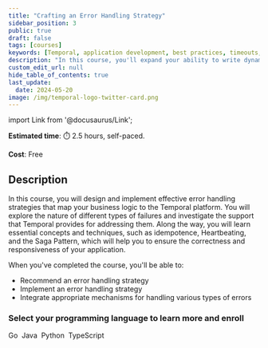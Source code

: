 ```yaml
---
title: "Crafting an Error Handling Strategy"
sidebar_position: 3
public: true
draft: false
tags: [courses]
keywords: [Temporal, application development, best practices, timeouts, retry policies, saga pattern, cancellations, search attributes]
description: "In this course, you'll expand your ability to write dynamic Workflows by learning how to interact with them and enabling them to respond to external stimuli."
custom_edit_url: null
hide_table_of_contents: true
last_update:
  date: 2024-05-20
image: /img/temporal-logo-twitter-card.png
---
```


import Link from '@docusaurus/Link';

**Estimated time**: ⏱️ 2.5 hours, self-paced.

**Cost**: Free

## Description

In this course, you will design and implement effective error handling strategies that map your business logic to the Temporal platform. You will explore the nature of different types of failures and investigate the support that Temporal provides for addressing them. Along the way, you will learn essential concepts and techniques, such as idempotence, Heartbeating, and the Saga Pattern, which will help you to ensure the correctness and responsiveness of your application.

When you've completed the course, you'll be able to:
- Recommend an error handling strategy
- Implement an error handling strategy
- Integrate appropriate mechanisms for handling various types of errors

### Select your programming language to learn more and enroll

<Link className="button button--primary" to="go">Go</Link>&nbsp;
<Link className="button button--primary" to="java">Java</Link>&nbsp;
<Link className="button button--primary" to="python">Python</Link>&nbsp;
<Link className="button button--primary" to="typescript">TypeScript</Link>&nbsp;

